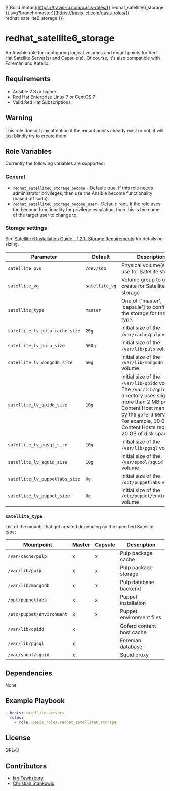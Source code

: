 [![Build Status](https://travis-ci.com/oasis-roles/{{ redhat_satellite6_storage }}.svg?branch=master)](https://travis-ci.com/oasis-roles/{{ redhat_satellite6_storage }})

# redhat\_satellite6\_storage

An Ansible role for configuring logical volumes and mount points for Red Hat Satellite Server(s) and Capsule(s). Of course, it's also compatible with Foreman and Katello.

## Requirements

- Ansible 2.8 or higher
- Red Hat Enterprise Linux 7 or CentOS 7
- Valid Red Hat Subscriptions

## Warning
This role doesn't pay attention if the mount points already exist or not, it will just blindly try to create them.

## Role Variables

Currently the following variables are supported:

### General
* `redhat_satellite6_storage_become` - Default: true. If this role needs administrator
  privileges, then use the Ansible become functionality (based off sudo).
* `redhat_satellite6_storage_become_user` - Default: root. If the role uses the become
  functionality for privilege escalation, then this is the name of the target
  user to change to.

### Storage settings
See [Satellite 6 Installation Guide - 1.2.1. Storage Requirements](https://access.redhat.com/documentation/en-us/red_hat_satellite/6.6/html-single/installing_satellite_server_from_a_connected_network/index#storage_requirements) for details on sizing.

| Parameter                      | Default         | Description
|--------------------------------|-----------------|------------
| `satellite_pvs`                | `/dev/sdb`      | Physical volume(s) to use for Satellite storage
| `satellite_vg`                 | `satellite_vg` | Volume group to use or create for Satellite storage
| `satellite_type`               | `master`        | One of ['master', 'capsule'] to configure the storage for the given type
| `satellite_lv_pulp_cache_size` | `20g`           | Initial size of the `/var/cache/pulp` volume
| `satellite_lv_pulp_size`       | `500g`          | Initial size of the `/var/lib/pulp` volume
| `satellite_lv_mongodb_size`    | `50g`           | Initial size of the `/var/lib/mongodb` volume
| `satellite_lv_qpidd_size`      | `10g`           | Initial size of the `/var/lib/qpidd` volume. The `/var/lib/qpidd` directory uses slightly more than 2 MB per Content Host managed by the `goferd` service. For example, 10 000 Content Hosts require 20 GB of disk space
| `satellite_lv_pgsql_size`      | `10g`           | Initial size of the `/var/lib/pgsql` volume
| `satellite_lv_squid_size`      | `10g`           | Initial size of the `/var/spool/squid` volume
| `satellite_lv_puppetlabs_size` | `0g`            | Initial size of the `/opt/puppetlabs` volume
| `satellite_lv_puppet_size`     | `0g`            | Initial size of the `/etc/puppet/environment` volume

### `satellite_type`
List of the mounts that get created depending on the specified Satellite type:

| Mountpoint                | Master | Capsule | Description |
| ------------------------- | ------ | ------- | ----------- |
| `/var/cache/pulp`         | x      | x       | Pulp package cache |
| `/var/lib/pulp`           | x      | x       | Pulp package storage |
| `/var/lib/mongodb`        | x      | x       | Pulp database backend |
| `/opt/puppetlabs`         | x      | x       | Puppet installation |
| `/etc/puppet/environment` | x      | x       | Puppet environment files |
| `/var/lib/qpidd`          | x      |         | Goferd content host cache |
| `/var/lib/pgsql`          | x      |         | Foreman database |
| `/var/spool/squid`        | x      |         | Squid proxy |

## Dependencies
None

## Example Playbook

```yaml
- hosts: satellite-servers
  roles:
    - role: oasis_roles.redhat_satellite6_storage
```

## License
GPLv3

## Contributors
- [Ian Tewksbury](https://github.com/itewk)
- [Christian Stankowic](https://github.com/stdevel)